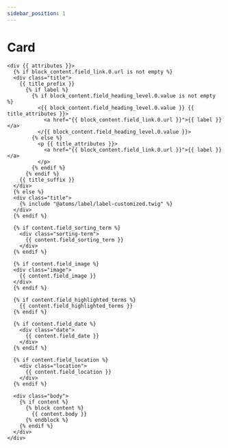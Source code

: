 ```yaml
---
sidebar_position: 1
---
```


# Card


    <div {{ attributes }}>
      {% if block_content.field_link.0.url is not empty %}
      <div class="title">
        {{ title_prefix }}
          {% if label %}
            {% if block_content.field_heading_level.0.value is not empty %}
              <{{ block_content.field_heading_level.0.value }} {{ title_attributes }}>
                <a href="{{ block_content.field_link.0.url }}">{{ label }}</a>
              </{{ block_content.field_heading_level.0.value }}>
            {% else %}
              <p {{ title_attributes }}>
                <a href="{{ block_content.field_link.0.url }}">{{ label }}</a>
              </p>
            {% endif %}
          {% endif %}
        {{ title_suffix }}
      </div>
      {% else %}
      <div class="title">
        {% include "@atoms/label/label-customized.twig" %}
      </div>
      {% endif %}

      {% if content.field_sorting_term %}
        <div class="sorting-term">
          {{ content.field_sorting_term }}
        </div>
      {% endif %}

      {% if content.field_image %}
      <div class="image">
        {{ content.field_image }}
      </div>
      {% endif %}

      {% if content.field_highlighted_terms %}
        {{ content.field_highlighted_terms }}
      {% endif %}

      {% if content.field_date %}
        <div class="date">
          {{ content.field_date }}
        </div>
      {% endif %}

      {% if content.field_location %}
        <div class="location">
          {{ content.field_location }}
        </div>
      {% endif %}

      <div class="body">
        {% if content %}
          {% block content %}
            {{ content.body }}
          {% endblock %}
        {% endif %}
      </div>
    </div>
